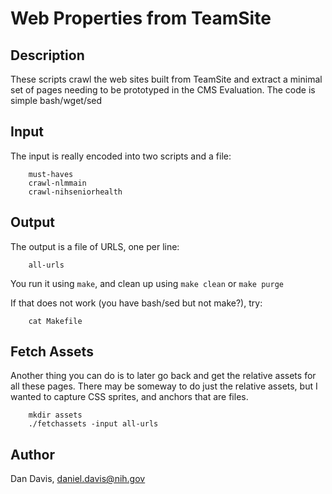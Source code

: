 # Web Properties from TeamSite #

## Description ##

These scripts crawl the web sites built from TeamSite and extract a minimal set of pages
needing to be prototyped in the CMS Evaluation.   The code is simple bash/wget/sed 

## Input ##

The input is really encoded into two scripts and a file:

        must-haves
        crawl-nlmmain
        crawl-nihseniorhealth

## Output ##

The output is a file of URLS, one per line:
        
        all-urls

You run it using `make`, and clean up using `make clean` or `make purge`

If that does not work (you have bash/sed but not make?), try:

        cat Makefile

## Fetch Assets ##

Another thing you can do is to later go back and get the relative assets for all these pages.
There may be someway to do just the relative assets, but I wanted to capture CSS sprites,
and anchors that are files.

        mkdir assets
        ./fetchassets -input all-urls

## Author ##

Dan Davis, daniel.davis@nih.gov

